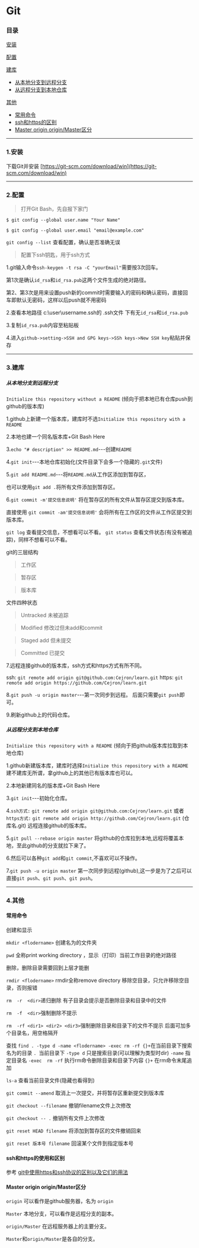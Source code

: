 # Git

### 目录

[安装](#1.安装)

[配置](#2.配置)

[建库](#3.建库)
- [从本地分支到远程分支](#从本地分支到远程分支)
- [从远程分支到本地仓库](#从远程分支到本地仓库)

[其他](#4.其他)
- [常用命令](#常用命令)
- [ssh和https的区别](#sshhttps)
- [Master origin origin/Master区分](#masterorigin)
---
### 1.安装

下载Git并安装 [https://git-scm.com/download/win](https://git-scm.com/download/win)

---
### 2.配置

> 打开Git Bash，先自报下家门

```$ git config --global user.name "Your Name"```

```$ git config --global user.email "email@example.com"```

`git config --list`   查看配置，确认是否准确无误

> 配置下ssh钥匙，用于ssh方式

1.git输入命令```ssh-keygen -t rsa -C "yourEmail"```需要按3次回车。

第1次是确认```id_rsa```和```id_rsa.pub```这两个文件生成的绝对路径。

第2、第3次是用来设置push新的commit时需要输入的密码和确认密码，直接回车即默认无密码，这样以后push就不用密码

2.查看本地路径 c:\user\username\.ssh的 .ssh文件 下有无```id_rsa```和```id_rsa.pub```

3.复制```id_rsa.pub```内容至粘贴板

4.进入```github->setting->SSH and GPG keys->SSh keys->New SSH key```粘贴并保存

---
### 3.建库
##### 从本地分支到远程分支
`Initialize this repository without a README`
(倾向于把本地已有仓库push到github的版本库)

1.github上新建一个版本库，建库时不选`Initialize this repository with a README`

2.本地也建一个同名版本库+Git Bash Here

3.`echo "# description" >> README.md`---创建`README`

4.`git init`---本地仓库初始化(文件目录下会多一个隐藏的`.git`文件)

5.`git add README.md`---将`README.md`从工作区添加到暂存区，

也可以使用`git add .`将所有文件添加到暂存区。

6.`git commit -m'提交信息说明'` 将在暂存区的所有文件从暂存区提交到版本库。

直接使用 `git commit -am'提交信息说明'` 会将所有在工作区的文件从工作区提交到版本库。

`git log` 查看提交信息，不想看可以不看。
`git status` 查看文件状态(有没有被追踪)，同样不想看可以不看。

git的三层结构

> 工作区
  
> 暂存区
  
> 版本库

文件四种状态

> Untracked 未被追踪
  
> Modified 修改过但未add和commit
  
> Staged add 但未提交
  
> Committed 已提交

7.远程连接github的版本库，ssh方式和https方式有所不同。

ssh: `git remote add origin git@github.com:Cejron/learn.git`
https: `git remote add origin https://github.com/Cejron/learn.git`

8.`git push -u origin master`---第一次同步到远程。
后面只需要`git push`即可。

9.刷新github上的代码仓库。

##### 从远程分支到本地仓库
`Initialize this repository with a README`
(倾向于把github版本库拉取到本地仓库)

1.github新建版本库，建库时选择`Initialize this repository with a README`
建不建库无所谓，拿github上的其他已有版本库也可以。

2.本地新建同名的版本库+Git Bash Here

3.`git init`---初始化仓库。

4.`ssh方式:` `git remote add origin git@github.com:Cejron/learn.git`
或者`https方式:` `git remote add origin http://github.com/Cejron/learn.git` (仓库名.git)
远程连接github的版本库。

5.`git pull --rebase origin master` 将github的仓库拉到本地,远程将覆盖本地，至此github的分支就拉下来了。

6.然后可以各种`git add`和`git commit`,不喜欢可以不操作。

7.`git push -u origin master` 第一次同步到远程(github),这一步是为了之后可以直接`git push`、`git push`、`git push`。

---
### 4.其他

#### 常用命令

创建和显示

`mkdir <flodername>`  创建名为<flodername>的文件夹

`pwd` 全称print working directory ，显示（打印）当前工作目录的绝对路径


删除，删除目录需要回到上层才能删

`rmdir <flodername>`  rmdir全称remove directory 移除空目录，只允许移除空目录，否则报错

`rm  -r  <dir>`递归删除  有子目录会提示是否删除目录和目录中的文件

`rm  -f  <dir>`强制删除不提示

`rm  -rf <dir1> <dir2> <dir3>`强制删除目录和目录下的文件不提示 后面可加多个目录名，用空格隔开


查找
`find . -type d -name <flodername> -exec rm -rf {}+`在当前目录下搜索名为<flodername>的目录
`. `当前目录下
`-type d` 只是搜索目录(可以理解为类型时dir)
`-name` 指定目录名
`-exec  rm -rf` 执行rm命令删除目录和目录下内容
`{}+` 在rm命令末尾追加

`ls-a` 查看当前目录文件(隐藏也看得到)

`git commit --amend` 取消上一次提交，并将暂存区重新提交到版本库

`git checkout --filename` 撤销filename文件上次修改

`git checkout -- .` 撤销所有文件上次修改
  
`git reset HEAD filename` 将添加到暂存区的文件撤销回来

`git reset 版本号 filename` 回滚某个文件到指定版本号

#### <span id="sshhttps">ssh和https的使用和区别</span>

参考  [git中使用https和ssh协议的区别以及它们的用法](https://www.cnblogs.com/wannananana/p/12059806.html)
  
#### <span id="masterorigin">Master origin origin/Master区分</span> 

`origin` 可以看作是github服务器，名为 `origin`

`Master` 本地分支，可以看作是远程分支的副本。

`origin/Master` 在远程服务器上的主要分支。

`Master`和`origin/Master`是各自的分支。